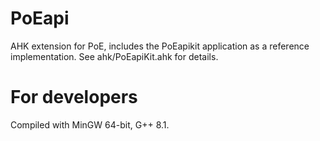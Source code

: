 # PoEapi
AHK extension for PoE, includes the PoEapikit application as a reference implementation.
See ahk/PoEapiKit.ahk for details.

# For developers
Compiled with MinGW 64-bit, G++ 8.1.
